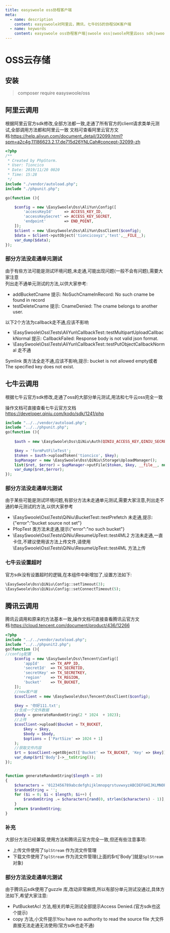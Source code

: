 ```yaml
---
title: easyswoole oss协程客户端
meta:
  - name: description
    content: easyswoole对阿里云，腾讯，七牛OSS的协程SDK客户端
  - name: keywords
    content: easyswoole oss协程客户端|swoole oss|swoole阿里云oss sdk|swoole七牛oss sdk|swoole腾讯云oss sdk
---
```

# OSS云存储

## 安装

> composer require easyswoole/oss

## 阿里云调用

根据阿里云官方sdk修改,全部方法都一致,走通了所有官方的client请求类单元测试,全部调用方法都和阿里云一致
文档可查看阿里云官方文档:https://help.aliyun.com/document_detail/32099.html?spm=a2c4g.11186623.2.17.de715d26YNLCah#concept-32099-zh

```php
<?php
/**
 * Created by PhpStorm.
 * User: Tioncico
 * Date: 2019/11/20 0020
 * Time: 15:28
 */
include "./vendor/autoload.php";
include "./phpunit.php";

go(function (){

    $config = new \EasySwoole\Oss\AliYun\Config([
        'accessKeyId'     => ACCESS_KEY_ID,
        'accessKeySecret' => ACCESS_KEY_SECRET,
        'endpoint'        => END_POINT,
    ]);
    $client = new \EasySwoole\Oss\AliYun\OssClient($config);
    $data = $client->putObject('tioncicoxyz','test',__FILE__);
    var_dump($data);
});
```

### 部分方法没走通单元测试

由于有些方法可能是测试环境问题,未走通,可能出现问题(一般不会有问题),需要大家注意  
列出走不通单元测试的方法,以供大家参考:
- addBucketCname 提示: NoSuchCnameInRecord: No such cname be found in record
- testDeleteCname 提示: CnameDenied: The cname belongs to another user.

以下2个方法为callback走不通,应该不影响
- \EasySwoole\Oss\Tests\AliYun\CallbackTest::testMultipartUploadCallbackNormal 提示: CallbackFailed: Response body is not valid json format.
- \EasySwoole\Oss\Tests\AliYun\CallbackTest::testPutObjectCallbackNormal 走不通 

Symlink 类方法全走不通,应该不影响,提示: bucket is not allowed empty或者The specified key does not exist.


## 七牛云调用

根据七牛云官方sdk修改,走通了oss的大部分单元测试,用法和七牛云oss完全一致

操作文档可直接查看七牛云官方文档 https://developer.qiniu.com/kodo/sdk/1241/php

```php
include "../../vendor/autoload.php";
include "../../phpunit.php";
go(function (){
    
    $auth = new \EasySwoole\Oss\QiNiu\Auth(QINIU_ACCESS_KEY,QINIU_SECRET_KEY);

    $key = 'formPutFileTest';
    $token = $auth->uploadToken('tioncico', $key);
    $upManager = new \EasySwoole\Oss\QiNiu\Storage\UploadManager();
    list($ret, $error) = $upManager->putFile($token, $key, __file__, null, 'text/plain', null);
    var_dump($ret,$error);
});
```
### 部分方法没走通单元测试

由于某些可能是测试环境问题,有部分方法未走通单元测试,需要大家注意,列出走不通的单元测试的方法,以供大家参考
- \EasySwoole\Oss\Tests\QiNiu\BucketTest::testPrefetch 未走通,提示:{"error":"bucket source not set"}
- PfopTest 类方法未走通,提示{"error":"no such bucket"} 
- \EasySwoole\Oss\Tests\QiNiu\ResumeUpTest::test4ML2 方法未走通,一直卡住,不建议使用该方法上传文件,请使用 \EasySwoole\Oss\Tests\QiNiu\ResumeUpTest::test4ML  方法上传

### 七牛云设置超时

官方sdk没有设置超时的逻辑,在本组件中新增加了,设置方法如下:

```php
\EasySwoole\Oss\QiNiu\Config::setTimeout(3);
\EasySwoole\Oss\QiNiu\Config::setConnectTimeout(5);
```


## 腾讯云调用

腾讯云调用和原来的方法基本一致,操作文档可直接查看腾讯云官方文档:https://cloud.tencent.com/document/product/436/12266

```php
<?php
include "../../vendor/autoload.php";
include "../../phpunit2.php";
go(function (){
//config配置
    $config = new \EasySwoole\Oss\Tencent\Config([
        'appId'     => TX_APP_ID,
        'secretId'  => TX_SECRETID,
        'secretKey' => TX_SECRETKEY,
        'region'    => TX_REGION,
        'bucket'    => TX_BUCKET,
    ]);
    //new客户端
    $cosClient = new \EasySwoole\Oss\Tencent\OssClient($config);

    $key = '你好111.txt';
    //生成一个文件数据
    $body = generateRandomString(2 * 1024  + 1023);
    //上传
    $cosClient->upload($bucket = TX_BUCKET,
        $key = $key,
        $body = $body,
        $options = ['PartSize' => 1024 + 1]
    );
    //获取文件内容
    $rt = $cosClient->getObject(['Bucket' => TX_BUCKET, 'Key' => $key]);
    var_dump($rt['Body']->__toString());
});


function generateRandomString($length = 10)
{
    $characters = '0123456789abcdefghijklmnopqrstuvwxyzABCDEFGHIJKLMNOPQRSTUVWXYZ';
    $randomString = '';
    for ($i = 0; $i < $length; $i++) {
        $randomString .= $characters[rand(0, strlen($characters) - 1)];
    }
    return $randomString;
}
```

### 补充

大部分方法已经兼容,使用方法和腾讯云官方完全一致,但还有些注意事项:
- 上传文件使用了`SplStream` 作为流文件管理
- 下载文件使用了`SplStream` 作为流文件管理(上面的$rt['Body']就是`SplStream`对象)

### 部分方法没走通单元测试

由于腾讯云sdk使用了guzzle 库,改动非常麻烦,所以有部分单元测试没通过,具体方法如下,希望大家注意:
- PutBucketAcl 方法,相关的单元测试全部提示Access Denied.(官方sdk也这个提示)
- copy 方法,小文件提示You have no authority to read the source file  大文件直接无法走通无法使用(官方sdk也走不通)

